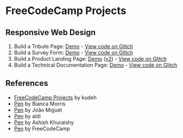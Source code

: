 # FreeCodeCamp Projects

## Responsive Web Design 
1. Build a Tribute Page: [Demo](https://ctsj.github.io/fcc-projects/Responsive%20Web%20Design/Tribute%20Page/) - [View code on Glitch](https://glitch.com/edit/#!/ctsj-tributepage)
2. Build a Survey Form: [Demo](https://ctsj.github.io/fcc-projects/Responsive%20Web%20Design/Survey%20Form/) - [View code on Glitch](https://glitch.com/edit/#!/ctsj-surveyform)
3. Build a Product Landing Page: [Demo](https://ctsj.github.io/fcc-projects/Responsive%20Web%20Design/Product%20Landing%20Page/) ([v2](https://ctsj.github.io/fcc-projects/Responsive%20Web%20Design/Product%20Landing%20Page/V2/)) - [View code on Glitch](https://glitch.com/edit/#!/ctsj-landingpage)
4. Build a Technical Documentation Page: [Demo](https://ctsj.github.io/fcc-projects/Responsive%20Web%20Design/Technical%20Documentation%20Page) - [View code on Glitch](https://glitch.com/edit/#!/ctsj-technicaldoc)

## References 
- [FreeCodeCamp Projects](https://github.com/kudeh/freecodecamp-projects) by kudeh
- [Pen](https://codepen.io/biancamorris/pen/pbVwOY) by Bianca Morris
- [Pen](https://codepen.io/7oao/pen/bKvbZx) by João Miguel
- [Pen](https://codepen.io/aldi/pen/aKXyZa) by aldi
- [Pen](https://codepen.io/ashishkhuraishy/pen/pxKGWa) by Ashish Khuraishy
- [Pen](https://codepen.io/joelredick/pen/EWvNwr) by FreeCodeCamp
